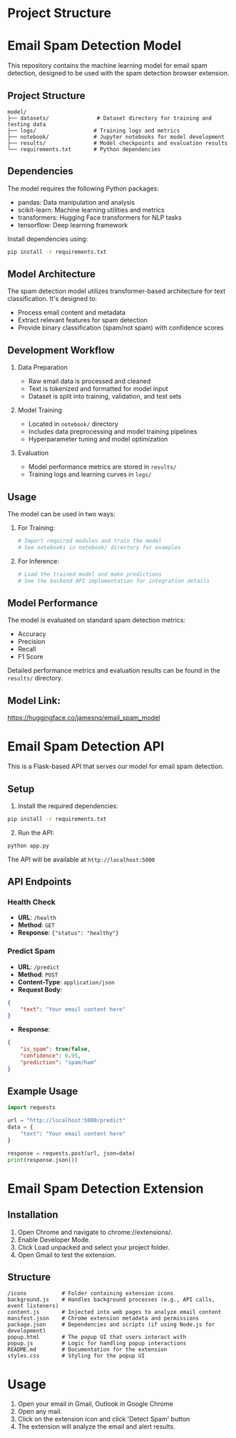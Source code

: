 
# Project Structure
# Email Spam Detection Model

This repository contains the machine learning model for email spam detection, designed to be used with the spam detection browser extension.

## Project Structure

```
model/
├── datasets/               # Dataset directory for training and testing data
├── logs/                  # Training logs and metrics
├── notebook/              # Jupyter notebooks for model development
├── results/               # Model checkpoints and evaluation results
└── requirements.txt       # Python dependencies
```

## Dependencies

The model requires the following Python packages:
- pandas: Data manipulation and analysis
- scikit-learn: Machine learning utilities and metrics
- transformers: Hugging Face transformers for NLP tasks
- tensorflow: Deep learning framework

Install dependencies using:
```bash
pip install -r requirements.txt
```

## Model Architecture

The spam detection model utilizes transformer-based architecture for text classification. It's designed to:
- Process email content and metadata
- Extract relevant features for spam detection
- Provide binary classification (spam/not spam) with confidence scores

## Development Workflow

1. Data Preparation
    - Raw email data is processed and cleaned
    - Text is tokenized and formatted for model input
    - Dataset is split into training, validation, and test sets

2. Model Training
    - Located in `notebook/` directory
    - Includes data preprocessing and model training pipelines
    - Hyperparameter tuning and model optimization

3. Evaluation
    - Model performance metrics are stored in `results/`
    - Training logs and learning curves in `logs/`

## Usage

The model can be used in two ways:

1. For Training:
   ```python
   # Import required modules and train the model
   # See notebooks in notebook/ directory for examples
   ```

2. For Inference:
   ```python
   # Load the trained model and make predictions
   # See the backend API implementation for integration details
   ```

## Model Performance

The model is evaluated on standard spam detection metrics:
- Accuracy
- Precision
- Recall
- F1 Score

Detailed performance metrics and evaluation results can be found in the `results/` directory.

## Model Link:
https://huggingface.co/jamesnq/email_spam_model



# Email Spam Detection API

This is a Flask-based API that serves our model for email spam detection.

## Setup

1. Install the required dependencies:
```bash
pip install -r requirements.txt
```

2. Run the API:
```bash
python app.py
```

The API will be available at `http://localhost:5000`

## API Endpoints

### Health Check
- **URL**: `/health`
- **Method**: `GET`
- **Response**: `{"status": "healthy"}`

### Predict Spam
- **URL**: `/predict`
- **Method**: `POST`
- **Content-Type**: `application/json`
- **Request Body**:
```json
{
    "text": "Your email content here"
}
```
- **Response**:
```json
{
    "is_spam": true/false,
    "confidence": 0.95,
    "prediction": "spam/ham"
}
```

## Example Usage

```python
import requests

url = "http://localhost:5000/predict"
data = {
    "text": "Your email content here"
}

response = requests.post(url, json=data)
print(response.json())
```

# Email Spam Detection Extension
## Installation
1. Open Chrome and navigate to chrome://extensions/.
2. Enable Developer Mode.
3. Click Load unpacked and select your project folder.
4. Open Gmail to test the extension.

## Structure

```
/icons           # Folder containing extension icons
background.js    # Handles background processes (e.g., API calls, event listeners)
content.js       # Injected into web pages to analyze email content
manifest.json    # Chrome extension metadata and permissions
package.json     # Dependencies and scripts (if using Node.js for development)
popup.html       # The popup UI that users interact with
popup.js         # Logic for handling popup interactions
README.md        # Documentation for the extension
styles.css       # Styling for the popup UI

```

# Usage
1. Open your email in Gmail, Outlook in Google Chrome
2. Open any mail.
3. Click on the extension icon and click 'Detect Spam' button
4. The extension will analyze the email and alert results.
